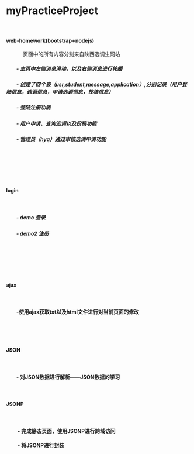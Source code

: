 # myPracticeProject
&emsp;

#### web-homework(bootstrap+nodejs)
&emsp;
&emsp;&emsp;页面中的所有内容分别来自陕西选调生网站

##### &emsp;&emsp;- 主页中左侧消息滑动，以及右侧消息进行轮播

##### &emsp;&emsp;- 创建了四个表（usr,student,message,application）,分别记录（用户登陆信息，选调信息，申请选调信息，投稿信息）

##### &emsp;&emsp;- 登陆注册功能

##### &emsp;&emsp;- 用户申请、查询选调以及投稿功能

##### &emsp;&emsp;- 管理员（hyq）通过审核选调申请功能

&emsp;&emsp;

&emsp;&emsp;

&emsp;&emsp;


#### login

&emsp;&emsp;

##### &emsp;&emsp;- demo   登录

##### &emsp;&emsp;- demo2  注册

&emsp;&emsp;

&emsp;&emsp;

&emsp;&emsp;

#### ajax

&emsp;&emsp;

#### &emsp;&emsp;-使用ajax获取txt以及html文件进行对当前页面的修改

&emsp;&emsp;

&emsp;&emsp;

#### JSON

&emsp;&emsp;

#### &emsp;&emsp;- 对JSON数据进行解析——JSON数据的学习

&emsp;&emsp;



#### JSONP

&emsp;&emsp;

#### &emsp;&emsp; - 完成静态页面，使用JSONP进行跨域访问
#### &emsp;&emsp; - 将JSONP进行封装